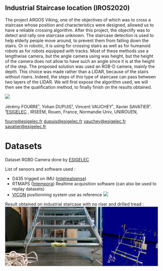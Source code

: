 
## Industrial Staircase location (IROS2020)
The project ARGOS Viking, one of the objectives of which was to cross a staircase whose position and characteristics were designed, allowed us to have a reliable crossing algorithm. After this project, the objectify was to detect and rally one staircase unknown. The staircase detection is used to help elderly people move around, to prevent them from falling down the stairs. Or in robotic, it is using for crossing stairs as well as for humanoid robots as for robots equipped with tracks. Most of these methods use a lengthwise camera, but the angle camera using was height, but the height of the camera does not allow to have such an angle since it is at the height of the step. The proposed solution was used an RGB-D camera, mainly the depth. This choice was made rather than a LIDAR, because of the stairs without risers. Indeed, the steps of this type of staircase can pass between two layers of the LIDAR. We will first expose the algorithm used, we will then see the qualification method, to finally finish on the results obtained.

[![](https://img.youtube.com/vi/wie3POxmbGI/1.jpg)](https://www.youtube.com/watch?v=wie3POxmbGI)


Jérémy FOURRE¹, Yohan DUPUIS¹, Vincent VAUCHEY¹, Xavier SAVATIER¹.  
¹[ESIGELEC](http://www.esigelec.fr/) , IRSEEM, Rouen, France, Normandie Univ, UNIROUEN,   

fourre@esigelec.fr
dupuis@esigelec.fr
vauchey@esigelec.fr
savatier@esigelec.fr


# Datasets
Dataset RGBD Camera done by [ESIGELEC](http://www.esigelec.fr/)


List of sensors and software used :
* D435 trigged on IMU ([intelrealsense](https://www.intelrealsense.com/depth-camera-d435))
* RTMAPS ([Intempora](https://intempora.com/)) Realtime acquisition software (can also be used to replay datasets)
* [VICON](https://www.vicon.com/) positionning system use as reference
![](images/20200213_175111.jpg )

Result obtained on industrial staircase with no riser and drilled tread :
![](images/3dESCFER.png )

